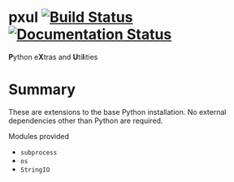 pxul [![Build Status](https://travis-ci.org/badi/pxul.svg?branch=master)](https://travis-ci.org/badi/pxul) [![Documentation Status](https://readthedocs.org/projects/pxul/badge/?version=latest)](https://readthedocs.org/projects/pxul/?badge=latest)
====

<b>P</b>ython e<b>X</b>tras and <b>U</b>ti<b>l</b>ities


# Summary

These are extensions to the base Python installation.
No external dependencies other than Python are required.

Modules provided
  * `subprocess`
  * `os`
  * `StringIO`
  
